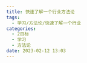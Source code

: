 ```yaml
---
title: 快速了解一个行业方法论
tags:
  - 学习/方法论/快速了解一个行业
categories:
  - 2目标
  - 学习
  - 方法论
date: 2023-02-12 13:03
---
```

